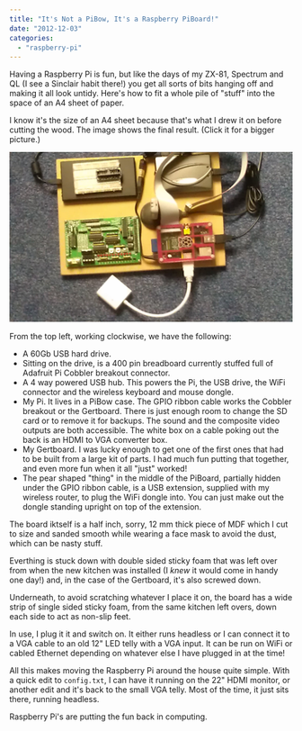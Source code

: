 ```yaml
---
title: "It's Not a PiBow, It's a Raspberry PiBoard!"
date: "2012-12-03"
categories: 
  - "raspberry-pi"
---
```


Having a Raspberry Pi is fun, but like the days of my ZX-81, Spectrum and QL (I see a Sinclair habit there!) you get all sorts of bits hanging off and making it all look untidy. Here's how to fit a whole pile of "stuff" into the space of an A4 sheet of paper.

I know it's the size of an A4 sheet because that's what I drew it on before cutting the wood. The image shows the final result. (Click it for a bigger picture.)

![](images/PiBoard.jpg "PiBoard!")

From the top left, working clockwise, we have the following:

- A 60Gb USB hard drive.
- Sitting on the drive, is a 400 pin breadboard currently stuffed full of Adafruit Pi Cobbler breakout connector.
- A 4 way powered USB hub. This powers the Pi, the USB drive, the WiFi connector and the wireless keyboard and mouse dongle.
- My Pi. It lives in a PiBow case. The GPIO ribbon cable works the Cobbler breakout or the Gertboard. There is just enough room to change the SD card or to remove it for backups. The sound and the composite video outputs are both accessible. The white box on a cable poking out the back is an HDMI to VGA converter box.
- My Gertboard. I was lucky enough to get one of the first ones that had to be built from a large kit of parts. I had much fun putting that together, and even more fun when it all "just" worked!
- The pear shaped "thing" in the middle of the PiBoard, partially hidden under the GPIO ribbon cable, is a USB extension, supplied with my wireless router, to plug the WiFi dongle into. You can just make out the dongle standing upright on top of the extension.

The board iktself is a half inch, sorry, 12 mm thick piece of MDF which I cut to size and sanded smooth while wearing a face mask to avoid the dust, which can be nasty stuff.

Everthing is stuck down with double sided sticky foam that was left over from when the new kitchen was installed (I _knew_ it would come in handy one day!) and, in the case of the Gertboard, it's also screwed down.

Underneath, to avoid scratching whatever I place it on, the board has a wide strip of single sided sticky foam, from the same kitchen left overs, down each side to act as non-slip feet.

In use, I plug it it and switch on. It either runs headless or I can connect it to a VGA cable to an old 12" LED telly with a VGA input. It can be run on WiFi or cabled Ethernet depending on whatever else I have plugged in at the time!

All this makes moving the Raspberry Pi around the house quite simple. With a quick edit to `config.txt`, I can have it running on the 22" HDMI monitor, or another edit and it's back to the small VGA telly. Most of the time, it just sits there, running headless.

Raspberry Pi's are putting the fun back in computing.
